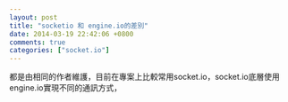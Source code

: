 ```yaml
---
layout: post
title: "socketio 和 engine.io的差別"
date: 2014-03-19 22:42:06 +0800
comments: true
categories: ["socket.io"]
---
```


都是由相同的作者維護，目前在專案上比較常用socket.io，socket.io底層使用engine.io實現不同的通訊方式，